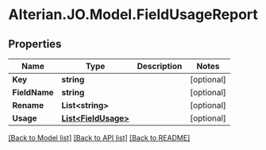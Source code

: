 # Alterian.JO.Model.FieldUsageReport

## Properties

Name | Type | Description | Notes
------------ | ------------- | ------------- | -------------
**Key** | **string** |  | [optional] 
**FieldName** | **string** |  | [optional] 
**Rename** | **List&lt;string&gt;** |  | [optional] 
**Usage** | [**List&lt;FieldUsage&gt;**](FieldUsage.md) |  | [optional] 

[[Back to Model list]](../README.md#documentation-for-models) [[Back to API list]](../README.md#documentation-for-api-endpoints) [[Back to README]](../README.md)

